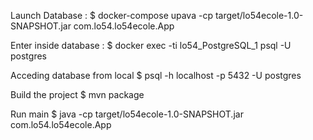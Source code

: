 Launch Database :
$ docker-compose upava -cp target/lo54ecole-1.0-SNAPSHOT.jar com.lo54.lo54ecole.App

Enter inside database :
$ docker exec -ti lo54_PostgreSQL_1 psql -U postgres

Acceding database from local
$ psql -h localhost -p 5432 -U postgres


Build the project
$ mvn package

Run main
$ java -cp target/lo54ecole-1.0-SNAPSHOT.jar com.lo54.lo54ecole.App
